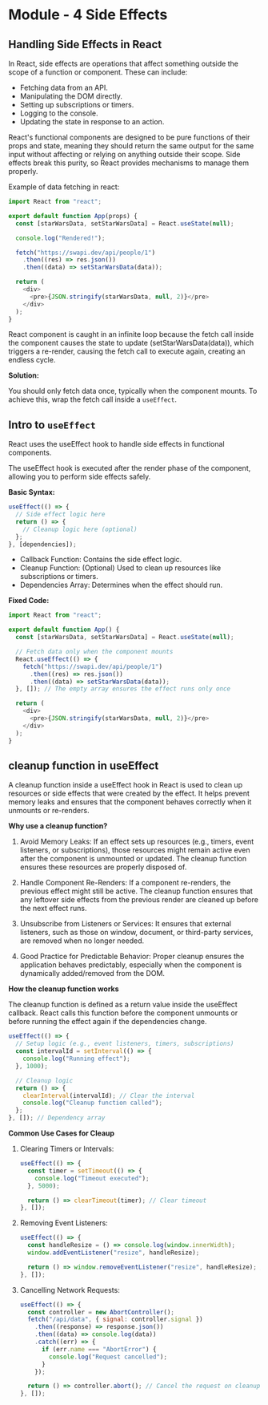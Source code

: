 # Module - 4 Side Effects

## Handling Side Effects in React

In React, side effects are operations that affect something outside the scope of a function or component. These can include:

- Fetching data from an API.
- Manipulating the DOM directly.
- Setting up subscriptions or timers.
- Logging to the console.
- Updating the state in response to an action.

React's functional components are designed to be pure functions of their props and state, meaning they should return the same output for the same input without affecting or relying on anything outside their scope. Side effects break this purity, so React provides mechanisms to manage them properly.

Example of data fetching in react:

```javascript
import React from "react";

export default function App(props) {
  const [starWarsData, setStarWarsData] = React.useState(null);

  console.log("Rendered!");

  fetch("https://swapi.dev/api/people/1")
    .then((res) => res.json())
    .then((data) => setStarWarsData(data));

  return (
    <div>
      <pre>{JSON.stringify(starWarsData, null, 2)}</pre>
    </div>
  );
}
```

React component is caught in an infinite loop because the fetch call inside the component causes the state to update (setStarWarsData(data)), which triggers a re-render, causing the fetch call to execute again, creating an endless cycle.

**Solution:**

You should only fetch data once, typically when the component mounts. To achieve this, wrap the fetch call inside a `useEffect`.

## Intro to `useEffect`

React uses the useEffect hook to handle side effects in functional components.

The useEffect hook is executed after the render phase of the component, allowing you to perform side effects safely.

**Basic Syntax:**

```javascript
useEffect(() => {
  // Side effect logic here
  return () => {
    // Cleanup logic here (optional)
  };
}, [dependencies]);
```

- Callback Function: Contains the side effect logic.
- Cleanup Function: (Optional) Used to clean up resources like subscriptions or timers.
- Dependencies Array: Determines when the effect should run.

**Fixed Code:**

```javascript
import React from "react";

export default function App() {
  const [starWarsData, setStarWarsData] = React.useState(null);

  // Fetch data only when the component mounts
  React.useEffect(() => {
    fetch("https://swapi.dev/api/people/1")
      .then((res) => res.json())
      .then((data) => setStarWarsData(data));
  }, []); // The empty array ensures the effect runs only once

  return (
    <div>
      <pre>{JSON.stringify(starWarsData, null, 2)}</pre>
    </div>
  );
}
```

## cleanup function in useEffect

A cleanup function inside a useEffect hook in React is used to clean up resources or side effects that were created by the effect. It helps prevent memory leaks and ensures that the component behaves correctly when it unmounts or re-renders.

**Why use a cleanup function?**

1. Avoid Memory Leaks:
   If an effect sets up resources (e.g., timers, event listeners, or subscriptions), those resources might remain active even after the component is unmounted or updated. The cleanup function ensures these resources are properly disposed of.

2. Handle Component Re-Renders:
   If a component re-renders, the previous effect might still be active. The cleanup function ensures that any leftover side effects from the previous render are cleaned up before the next effect runs.

3. Unsubscribe from Listeners or Services:
   It ensures that external listeners, such as those on window, document, or third-party services, are removed when no longer needed.

4. Good Practice for Predictable Behavior:
   Proper cleanup ensures the application behaves predictably, especially when the component is dynamically added/removed from the DOM.

**How the cleanup function works**

The cleanup function is defined as a return value inside the useEffect callback. React calls this function before the component unmounts or before running the effect again if the dependencies change.

```javascript
useEffect(() => {
  // Setup logic (e.g., event listeners, timers, subscriptions)
  const intervalId = setInterval(() => {
    console.log("Running effect");
  }, 1000);

  // Cleanup logic
  return () => {
    clearInterval(intervalId); // Clear the interval
    console.log("Cleanup function called");
  };
}, []); // Dependency array
```

**Common Use Cases for Cleaup**

1. Clearing Timers or Intervals:

   ```javascript
   useEffect(() => {
     const timer = setTimeout(() => {
       console.log("Timeout executed");
     }, 5000);

     return () => clearTimeout(timer); // Clear timeout
   }, []);
   ```

2. Removing Event Listeners:

   ```javascript
   useEffect(() => {
     const handleResize = () => console.log(window.innerWidth);
     window.addEventListener("resize", handleResize);

     return () => window.removeEventListener("resize", handleResize); // Remove event listener
   }, []);
   ```

3. Cancelling Network Requests:

   ```javascript
   useEffect(() => {
     const controller = new AbortController();
     fetch("/api/data", { signal: controller.signal })
       .then((response) => response.json())
       .then((data) => console.log(data))
       .catch((err) => {
         if (err.name === "AbortError") {
           console.log("Request cancelled");
         }
       });

     return () => controller.abort(); // Cancel the request on cleanup
   }, []);
   ```
